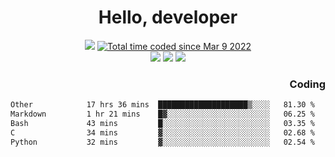 # <div align='center' >Hello, developer</div>

<div align='center'>
  <a ><img src="https://img.shields.io/badge/dynamic/json?url=https%3A%2F%2Fapi.swo.moe%2Fstats%2Fgithub%2FFree-Aaron-Li&query=count&color=181717&label=GitHub&labelColor=282c34&logo=github&suffix=+follows&cacheSeconds=3600"></a>
  <a href="https://wakatime.com/@fe40087f-8eae-48dc-9950-ad0633db1591"><img src="https://wakatime.com/badge/user/fe40087f-8eae-48dc-9950-ad0633db1591.svg" alt="Total time coded since Mar 9 2022" /></a>
</div>
<div align='center'>
  <a><img src="https://img.shields.io/badge/Rookie-blue?style=plastic&logo=c&logoColor=blue&labelColor=F5B7DB"></a>
  <a><img src="https://img.shields.io/badge/Rookie-blue?style=plastic&logo=c%2B%2B&logoColor=blue&labelColor=F5B7DB"></a> 
  <a><img src="https://img.shields.io/badge/Rookie-blue?style=plastic&logo=python&logoColor=blue&labelColor=F5B7DB"></a> 
</div>

<div align='right'>
  <h3>Coding</h3>
</div>

<!--START_SECTION:waka-->

```txt
Other            17 hrs 36 mins  ████████████████████▒░░░░   81.30 %
Markdown         1 hr 21 mins    █▓░░░░░░░░░░░░░░░░░░░░░░░   06.25 %
Bash             43 mins         █░░░░░░░░░░░░░░░░░░░░░░░░   03.35 %
C                34 mins         ▓░░░░░░░░░░░░░░░░░░░░░░░░   02.68 %
Python           32 mins         ▓░░░░░░░░░░░░░░░░░░░░░░░░   02.54 %
```

<!--END_SECTION:waka-->




